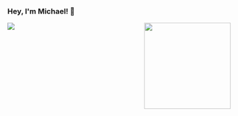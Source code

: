 ### Hey, I'm Michael! 👋

<a href="#">
  <img align="left" src="https://github-readme-stats.vercel.app/api?username=mlaplante&theme=radical&show_icons=true&include_all_commits=true&count_private=true&border_radius=12">
</a>
<a href="#">
  <img align="right" src="https://github-readme-stats.vercel.app/api/top-langs/?username=mlaplante&theme=radical&layout=compact&langs_count=10&border_radius=12" height="195">
</a>
